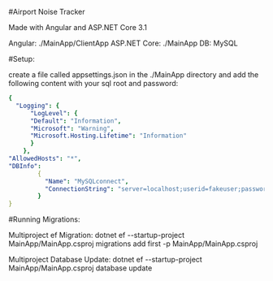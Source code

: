#Airport Noise Tracker

Made with Angular and ASP.NET Core 3.1

Angular: ./MainApp/ClientApp
ASP.NET Core: ./MainApp
DB: MySQL

#Setup:

create a file called appsettings.json in the ./MainApp directory and add the following content with your sql root and password:
```yaml
{
  "Logging": {
      "LogLevel": {
      "Default": "Information",
      "Microsoft": "Warning",
      "Microsoft.Hosting.Lifetime": "Information"
      }
    },
"AllowedHosts": "*",
"DBInfo":
        {
          "Name": "MySQLconnect",
          "ConnectionString": "server=localhost;userid=fakeuser;password=fakepassword;port=3306;database=relativitycapstone;SslMode=None"
        }
}
```


#Running Migrations:

Multiproject ef Migration:
dotnet ef --startup-project MainApp/MainApp.csproj migrations add first -p MainApp/MainApp.csproj

Multiproject Database Update:
dotnet ef --startup-project MainApp/MainApp.csproj database update 